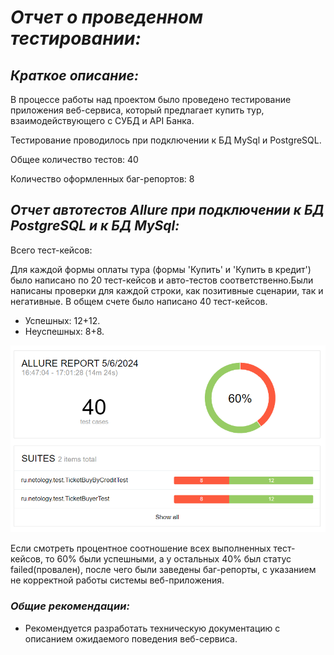# ***Отчет о проведенном тестировании:***
## ***Краткое описание:***
В процессе работы над проектом было проведено тестирование приложения веб-сервиса, который предлагает купить тур, взаимодействующего с СУБД и API Банка.

Тестирование проводилось при подключении к БД MySql и PostgreSQL.

Общее количество тестов: 40

Количество оформленных баг-репортов: 8

## ***Отчет автотестов Allure при подключении к БД PostgreSQL и к БД MySql:***

Всего тест-кейсов:

Для каждой формы оплаты тура (формы 'Купить' и 'Купить в кредит') было написано по 20 тест-кейсов и авто-тестов соответственно.Были написаны проверки для каждой строки, как позитивные сценарии, так и негативные. В общем счете было написано 40 тест-кейсов.

+ Успешных: 12+12.
+ Неуспешных: 8+8. 


![картинка](https://github.com/lilliya24/qa-diplom-/blob/main/scrin/Screenshot_6.png)




Если смотреть процентное соотношение всех выполненных тест-кейсов, то 60% были успешными, а у остальных 40% был статус failed(провален), после чего были заведены баг-репорты, с указанием не корректной работы системы веб-приложения.

### ***Общие рекомендации:***
+ Рекомендуется разработать техническую документацию с описанием ожидаемого поведения веб-сервиса.




